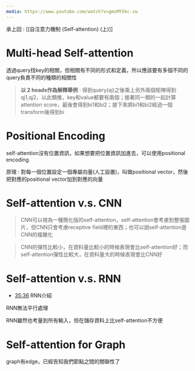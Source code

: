 ```yaml
---
media: https://www.youtube.com/watch?v=gmsMY5kc-zw
---
```

承上回 : [[自注意力機制 (Self-attention) (上)]]

# Multi-head Self-attention

透過query找key的相關，但相關有不同的形式和定義，所以應該要有多個不同的query負責不同的種類的相關性

> **以 2 heads作為解釋舉例** : 得到query(aj)之後乘上另外兩個矩陣得到qj1,qj2，以此類推，key和value都要有兩個；接著同一類的一起計算attention score，最後會得到bi1和bi2；接下來將bi1和bi2經過一個transform後得到bi


# Positional Encoding

self-attention沒有位置資訊，如果想要把位置資訊加進去，可以使用positional encoding

原理 : 對每一個位置設定一個專屬向量(人工設置)，叫做positional vector，然後把對應的positional vector加到對應的向量

# Self-attention v.s. CNN

> CNN可以視為一種簡化版的self-attention，self-attention會考慮到整張圖片，但CNN只會考慮receptive field裡的東西；也可以說self-attention是CNN的複雜化

> CNN的彈性比較小，在資料量比較小的時候表現會比self-attention好；而self-attention彈性比較大，在資料量大的時候表現會比CNN好


# Self-attention v.s. RNN

- [35:36](https://www.youtube.com/watch?v=gmsMY5kc-zw&t=2137#t=35:37.00) RNN介紹

RNN無法平行處理

RNN雖然也考量到所有輸入，但在儲存資料上比self-attention不方便

# Self-attention for Graph

graph有edge，已經告知我們節點之間的關聯性了